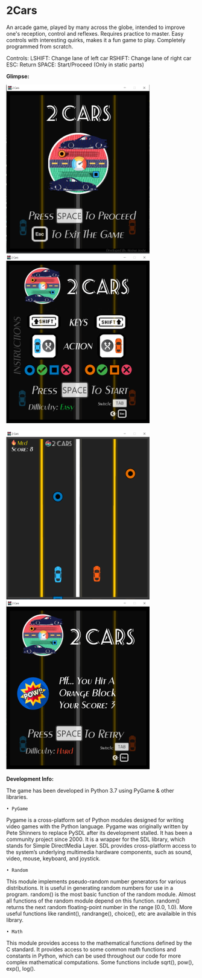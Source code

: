 # 2Cars
 An arcade game, played by many across the globe, intended to improve one's reception, control and reflexes. Requires practice to master. Easy controls with interesting quirks, makes it a fun game to play. Completely programmed from scratch. 
 
 Controls:
 LSHIFT: Change lane of left car
 RSHIFT: Change lane of right car
 ESC: Return
 SPACE: Start/Proceed (Only in static parts)

<B> Glimpse: </B>

<img src="Screenshots/Main1.png" alt="2Cars 1" width="380" height="447"/> &nbsp; &nbsp; <img src="Screenshots/Main2.png" alt="2Cars 2" width="380" height="447"/>
<br><br>
<img src="Screenshots/Main4.png" alt="2Cars 3" width="380" height="447"/> &nbsp; &nbsp; <img src="Screenshots/Main5.png" alt="2Cars 4" width="380" height="447"/>

<B> Development Info: </B>

The game has been developed in Python 3.7 using PyGame & other libraries.

    • PyGame 
Pygame is a cross-platform set of Python modules designed for writing video games with the Python language. Pygame was originally written by Pete Shinners to replace PySDL after its development stalled. It has been a community project since 2000. It is a wrapper for the SDL library, which stands for Simple DirectMedia Layer. SDL provides cross-platform access to the system’s underlying multimedia hardware components, such as sound, video, mouse, keyboard, and joystick. 

    • Random
This module implements pseudo-random number generators for various distributions. It is useful in generating random numbers for use in a program. random() is the most basic function of the random module. Almost all functions of the random module depend on this function. random() returns the next random floating-point number in the range [0.0, 1.0). More useful functions like randint(), randrange(), choice(), etc are availaible in this library.

    • Math
This module provides access to the mathematical functions defined by the C standard. It provides access to some common math functions and constants in Python, which can be used throughout our code for more complex mathematical computations. Some functions include sqrt(), pow(), exp(), log().
